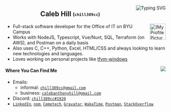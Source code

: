 <p align="center">
 <img align="right" src="https://readme-typing-svg.demolab.com?font=Fira+Code&size=9&duration=1000&pause=1000&color=58A6FF&multiline=true&width=460&height=62&lines=I'm+a+student+at+Brigham+Young+University+studying+Computer+Science.;I'm+currently+living+in+Provo%2C+UT+and+I+hope+to+graduate+in+Winter+of+2024.;I%E2%80%99m+interested+in+software+engineering+and+solving+problems+efficiently.;Sometimes+I+use+this+frog+as+my+profile+picture." alt="Typing SVG" />
 <!-- edit: https://readme-typing-svg.demolab.com/demo/ -->
 
 <h2 align="center">Caleb Hill <sub><sup>(<code>chill389cc</code>)</sup></sub></h2>
 <p align="center"></p>
</p>
 <img align="right" width="50px" src="https://secure.gravatar.com/avatar/7087ef0468968fd76ab54243579fb6d4" align="center" alt="(My Profile Picture)" />

- Full-stack software developer for the Office of IT on BYU Campus
- Works with NodeJS, Typescript, Vue/Nuxt, SQL, Terraform (on AWS), and Postman on a daily basis
- Also uses C, C++, Python, Excel, HTML/CSS and always looking to learn new technologies and languages.
- Loves working on personal projects like [tfvm-windows](https://github.com/jsterner30/tfvm-windows)

<a href="https://wakatime.com/@chill389cc" target="_blank"><img align="right" src="https://github-readme-stats.vercel.app/api/wakatime?username=chill389cc&theme=tokyonight&layout=compact&hide=JSON,YAML"/></a>

#### Where You Can Find Me
- Emails:
  - informal: <a href = "mailto: chill389cc@gmail.com">`chill389cc@gmail.com`</a>
  - business: <a href = "mailto: calebanthonyhill@gmail.com">`calebanthonyhill@gmail.com`</a>
- Discord: [`chill389cc#1920`](https://discordapp.com/users/chill389cc#1920)
- [`LinkedIn`](https://www.linkedin.com/in/calebanthonyhill/), [`npm`](https://www.npmjs.com/~chill389cc), [`Cemetech`](https://www.cemetech.net/forum/profile.php?mode=viewprofile&u=11934), [`Gravatar`](https://en.gravatar.com/calebahill7), [`WakaTime`](https://wakatime.com/@chill389cc), [`Postman`](https://www.postman.com/chill389cc), [`StackOverflow`](https://stackoverflow.com/users/6901706/chill389cc?tab=topactivity)

<!-- ![My GitHub Stats](https://github-readme-stats.vercel.app/api?username=chill389cc&count_private=true&hide=stars,prs,issues,contribs&theme=tokyonight) -->

<!--
Cool Vercell Visualizations that I could use one day when I write more public code:
Shows my (public) stats:
https://github-readme-stats.vercel.app/api?username=chill389cc

Shows which languages I like the most:
https://github-readme-stats.vercel.app/api/top-langs/?username=chill389cc

both of these don't show things from private orgs though so I'm basically toast


Ones I could use someday:
https://komarev.com/ghpvc/?username=3kh0&label=Profile Visitors&color=001eff&style=flat

  <img alt="" src="https://img.shields.io/badge/Uses-Firefox-red/?logo=firefoxbrowser&color=ff9500">
-->

<!--
Notes to myself for future editing!
I think maybe a cool effect for the tags would be alternating <sup><sub> and <sub><sup> tags. I should experiment with other html-markdown combinations to create a profile that is unique and eye-catching, memorable, but not intrusive or ugly, or confusing. Just enough information to be cool.
-->

